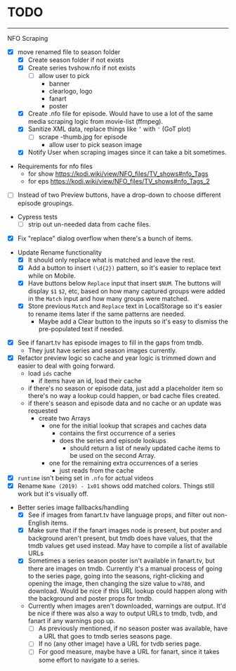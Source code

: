 # TODO

---

NFO Scraping
- [x] move renamed file to season folder
  - [x] Create season folder if not exists
  - [x] Create series tvshow.nfo if not exists
    - [ ] allow user to pick
      - banner
      - clearlogo, logo
      - fanart
      - poster
  - [x] Create <episode-name>.nfo file for episode. Would have to use a lot of
  the same media scraping logic from movie-list (ffmpeg).
  - [x] Sanitize XML data, replace things like `’` with `'` (GoT plot)
    - [ ] scrape <episode-name>-thumb.jpg for episode
      - allow user to pick season image
  - [x] Notify User when scraping images since it can take a bit sometimes.
  
- Requirements for nfo files
  - for show https://kodi.wiki/view/NFO_files/TV_shows#nfo_Tags
  - for eps https://kodi.wiki/view/NFO_files/TV_shows#nfo_Tags_2

- [ ] Instead of two Preview buttons, have a drop-down to choose different episode groupings.
- Cypress tests
  - [ ] strip out un-needed data from cache files.
- [x] Fix "replace" dialog overflow when there's a bunch of items.
- Update Rename functionality
  - [x] It should only replace what is matched and leave the rest.
  - [x] Add a button to insert `(\d{2})` pattern, so it's easier to replace text
    while on Mobile.
  - [x] Have buttons below `Replace` input that insert `$NUM`. The buttons will
    display `$1` `$2`, etc, based on how many captured groups were added in the
    `Match` input and how many groups were matched.
  - [x] Store previous `Match` and `Replace` text in LocalStorage so it's easier
    to rename items later if the same patterns are needed.
      - Maybe add a Clear button to the inputs so it's easy to dismiss the
      pre-populated text if needed.
- [x] See if fanart.tv has episode images to fill in the gaps from tmdb.
  - They just have series and season images currently.
- [x] Refactor preview logic so cache and year logic is trimmed down and easier
  to deal with going forward.
  - load `ids` cache
    - if items have an id, load their cache
  - if there's no season or episode data, just add a placeholder item so there's
    no way a lookup could happen, or bad cache files created.
  - if there's season and episode data and no cache or an update was requested
    - create two Arrays
      - one for the initial lookup that scrapes and caches data
        - contains the first occurrence of a series
        - does the series and episode lookups
          - should return a list of newly updated cache items to be used on the
            second Array.
      - one for the remaining extra occurrences of a series
        - just reads from the cache
- [x] `runtime` isn't being set in `.nfo` for actual videos
- [x] Rename `Name (2019) - 1x01` shows odd matched colors. Things still work
  but it's visually off.
- Better series image fallbacks/handling
  - [x] See if images from fanart.tv have language props, and filter out non-English
    items.
  - [x] Make sure that if the fanart images node is present, but poster and background
    aren't present, but tmdb does have values, that the tmdb values get used
    instead. May have to compile a list of available URLs
  - [x] Sometimes a series season poster isn't available in fanart.tv, but there
    are images on tmdb. Currently it's a manual process of going to the series
    page, going into the seasons, right-clicking and opening the image, then
    changing the size value to `w780`, and download. Would be nice if this URL
    lookup could happen along with the background and poster props for tmdb.
  - Currently when images aren't downloaded, warnings are output. It'd be nice
    if there was also a way to output URLs to tmdb, tvdb, and fanart if any
    warnings pop up.
    - [ ] As previously mentioned, if no season poster was available, have a
      URL that goes to tmdb series seasons page.
    - [ ] If no (any other image) have a URL for tvdb series page.
    - [ ] For good measure, maybe have a URL for fanart, since it takes some
      effort to navigate to a series.

